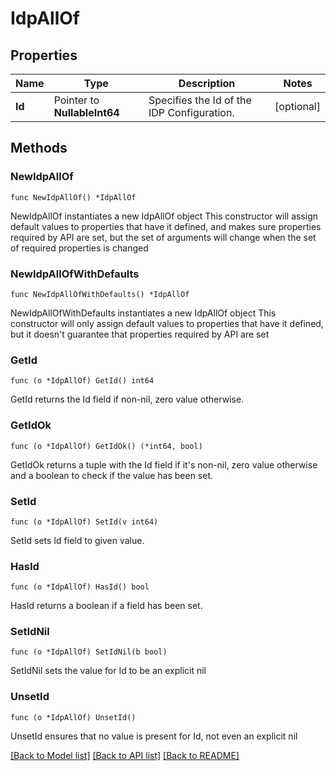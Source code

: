 # IdpAllOf

## Properties

Name | Type | Description | Notes
------------ | ------------- | ------------- | -------------
**Id** | Pointer to **NullableInt64** | Specifies the Id of the IDP Configuration. | [optional] 

## Methods

### NewIdpAllOf

`func NewIdpAllOf() *IdpAllOf`

NewIdpAllOf instantiates a new IdpAllOf object
This constructor will assign default values to properties that have it defined,
and makes sure properties required by API are set, but the set of arguments
will change when the set of required properties is changed

### NewIdpAllOfWithDefaults

`func NewIdpAllOfWithDefaults() *IdpAllOf`

NewIdpAllOfWithDefaults instantiates a new IdpAllOf object
This constructor will only assign default values to properties that have it defined,
but it doesn't guarantee that properties required by API are set

### GetId

`func (o *IdpAllOf) GetId() int64`

GetId returns the Id field if non-nil, zero value otherwise.

### GetIdOk

`func (o *IdpAllOf) GetIdOk() (*int64, bool)`

GetIdOk returns a tuple with the Id field if it's non-nil, zero value otherwise
and a boolean to check if the value has been set.

### SetId

`func (o *IdpAllOf) SetId(v int64)`

SetId sets Id field to given value.

### HasId

`func (o *IdpAllOf) HasId() bool`

HasId returns a boolean if a field has been set.

### SetIdNil

`func (o *IdpAllOf) SetIdNil(b bool)`

 SetIdNil sets the value for Id to be an explicit nil

### UnsetId
`func (o *IdpAllOf) UnsetId()`

UnsetId ensures that no value is present for Id, not even an explicit nil

[[Back to Model list]](../README.md#documentation-for-models) [[Back to API list]](../README.md#documentation-for-api-endpoints) [[Back to README]](../README.md)


